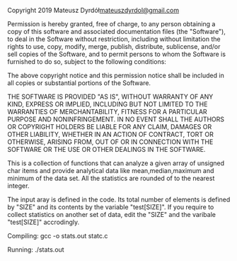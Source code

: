 Copyright 2019 Mateusz Dyrdół<mateuszdyrdol@gmail.com>

Permission is hereby granted, free of charge, to any person obtaining a copy of this software 
and associated documentation files (the "Software"), to deal in the Software without restriction, 
including without limitation the rights to use, copy, modify, merge, publish, distribute, 
sublicense, and/or sell copies of the Software, and to permit persons to whom the Software is 
furnished to do so, subject to the following conditions:

The above copyright notice and this permission notice shall be included in all copies or 
substantial portions of the Software.

THE SOFTWARE IS PROVIDED "AS IS", WITHOUT WARRANTY OF ANY KIND, EXPRESS OR IMPLIED, INCLUDING 
BUT NOT LIMITED TO THE WARRANTIES OF MERCHANTABILITY, FITNESS FOR A PARTICULAR PURPOSE AND 
NONINFRINGEMENT. IN NO EVENT SHALL THE AUTHORS OR COPYRIGHT HOLDERS BE LIABLE FOR ANY CLAIM, 
DAMAGES OR OTHER LIABILITY, WHETHER IN AN ACTION OF CONTRACT, TORT OR OTHERWISE, ARISING FROM, 
OUT OF OR IN CONNECTION WITH THE SOFTWARE OR THE USE OR OTHER DEALINGS IN THE SOFTWARE.



This is a collection of functions that can analyze a given array of unsigned char items and 
provide analytical data like mean,median,maximum and minimum of the data set. All the statistics
are rounded of to the nearest integer.

The input aray is defined in the code. Its total number of elements is defined by  "SIZE"
and its contents by the variable "test[SIZE]". If you require to collect statistics on another 
set of data, edit the "SIZE" and the varibale "test[SIZE]" accrodingly.

Compiling: gcc -o stats.out statc.c

Running: ./stats.out
